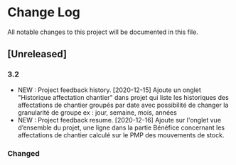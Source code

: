# Change Log
All notable changes to this project will be documented in this file.

## [Unreleased]



### 3.2

- NEW : Project feedback history. [2020-12-15]
  Ajoute un onglet "Historique affectation chantier" dans projet qui liste les historiques des affectations de chantier groupés par date avec possibilité de changer la granularité de groupe ex : jour, semaine, mois, années
- NEW : Project feedback resume. [2020-12-16]
  Ajoute sur l'onglet vue d’ensemble du projet, une ligne dans la partie Bénéfice concernant les affectations de chantier calculé sur le PMP des mouvements de stock.

### Changed


